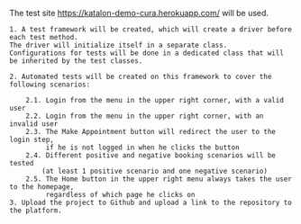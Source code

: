 The test site https://katalon-demo-cura.herokuapp.com/ will be used.

    1. A test framework will be created, which will create a driver before each test method. 
    The driver will initialize itself in a separate class. 
    Configurations for tests will be done in a dedicated class that will be inherited by the test classes.

    2. Automated tests will be created on this framework to cover the following scenarios:

        2.1. Login from the menu in the upper right corner, with a valid user
        2.2. Login from the menu in the upper right corner, with an invalid user
        2.3. The Make Appointment button will redirect the user to the login step, 
             if he is not logged in when he clicks the button
        2.4. Different positive and negative booking scenarios will be tested
            (at least 1 positive scenario and one negative scenario)
        2.5. The Home button in the upper right menu always takes the user to the homepage, 
             regardless of which page he clicks on
    3. Upload the project to Github and upload a link to the repository to the platform.